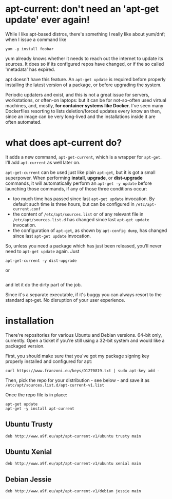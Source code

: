 # apt-current: don't need an 'apt-get update' ever again! 

While I like apt-based distros, there's something I really like about yum/dnf;
when I issue a command like

```
yum -y install foobar
```

yum already knows whether it needs to reach out the internet to update its sources.
It does so if its configured repos have changed, or if the so called 'metadata' has 
expired.

apt doesn't have this feature. An ```apt-get update``` is required before properly
installing the latest version of a package, or before upgrading the system. 

Periodic updaters and exist, and this is not a great issue for servers, workstations,
or often-on laptops: but it can be for not-so-often used virtual machines, and,
mostly, **for container systems like Docker**. I've seen many Dockerfiles resorting
to lists deletion/forced updates every know an then, since an image can be very long-lived
and the installations inside it are often automated.

# what does apt-current do?

It adds a new command, ```apt-get-current```, which is a wrapper for ```apt-get```. 
I'll add ```apt-current``` as well later on.

```apt-get-current``` can be used just like plain ```apt-get```, but it is got
a small superpower. When performing **install**, **upgrade**, or **dist-upgrade**
commands, it will automatically perform an ```apt-get -y update``` before launching
those commands, if any of those three conditions occur:

 * too much time has passed since last ```apt-get update``` invocation. By default
   such time is three hours, but can be configured in ```/etc/apt-current.conf```
 * the content of ```/etc/apt/sources.list``` or of any relevant file in 
   ```/etc/apt/sources.list.d``` has changed since last ```apt-get update```
   invocation.
 * the configuration of ```apt-get```, as shown by ```apt-config dump```, has
   changed since last ```apt-get update``` invocation.


So, unless you need a package which has just been released, you'll never need
to ```apt-get update``` again. Just

```apt-get-current -y dist-upgrade```

or

```apt-get-current -y install foobar
```

and let it do the dirty part of the job.

Since it's a separate executable, if it's buggy you can always resort to the standard apt-get. No disruption of your
user experience.

# installation


There're repositories for various Ubuntu and Debian versions. 64-bit only, currently. Open a ticket if you're
still using a 32-bit system and would like a packaged version.

First, you should make sure that you've got my package signing key properly installed and configured for apt:

```curl https://www.franzoni.eu/keys/D1270819.txt | sudo apt-key add -```

Then, pick the repo for your distribution - see below - and save it as ```/etc/apt/sources.list.d/apt-current-v1.list```

Once the repo file is in place:

```
apt-get update
apt-get -y install apt-current
```

## Ubuntu Trusty

```
deb http://www.a9f.eu/apt/apt-current-v1/ubuntu trusty main
```

## Ubuntu Xenial

```
deb http://www.a9f.eu/apt/apt-current-v1/ubuntu xenial main
```

## Debian Jessie

```
deb http://www.a9f.eu/apt/apt-current-v1/debian jessie main
```


